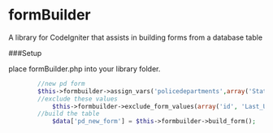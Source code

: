 formBuilder
===========

A library for CodeIgniter that assists in building forms from a database table

###Setup

place formBuilder.php into your library folder.


```php
		//new pd form
		$this->formbuilder->assign_vars('policedepartments',array('State' => $data["file_info"]["cubsData"]["Other"]["Loss Location State"],'City' => $data["file_info"]["cubsData"]["Other"]["Loss Location City"]));
		//exclude these values
			$this->formbuilder->exclude_form_values(array('id', 'Last_Updated'));
		//build the table 
			$data['pd_new_form'] = $this->formbuilder->build_form();
``` 
